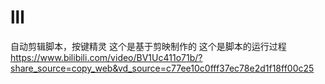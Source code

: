 # lll
自动剪辑脚本，按键精灵
这个是基于剪映制作的
这个是脚本的运行过程 https://www.bilibili.com/video/BV1Uc411o71b/?share_source=copy_web&vd_source=c77ee10c0fff37ec78e2d1f18ff00c25
